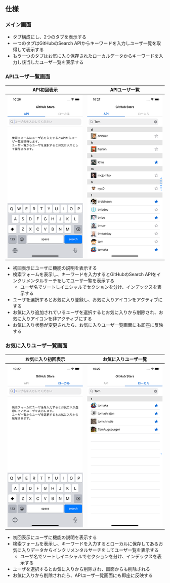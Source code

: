 ## 仕様

### メイン画面

* タブ構成にし、2つのタブを表示する
 * 一つのタブはGitHubのSearch APIからキーワードを入力しユーザ一覧を取得して表示する
 * もう一つのタブはお気に入り保存されたローカルデータからキーワードを入力し該当したユーザ一覧を表示する

### APIユーザ一覧画面

|API初回表示|APIユーザ一覧|
|:-:|:-:|
|![API-initial](https://github.com/matsuda/MyBridgeSample/blob/master/Documentation/Images/1.API-initial.png?raw=true "API初回表示")|![API-user-list](https://github.com/matsuda/MyBridgeSample/blob/master/Documentation/Images/2.API-user-list.png?raw=true "APIユーザ一覧")|

* 初回表示にユーザに機能の説明を表示する
* 検索フォームを表示し、キーワードを入力するとGitHubのSearch APIをインクリメンタルサーチをしてユーザ一覧を表示する
	* ユーザ名でソートしイニシャルでセクションを分け、インデックスを表示する
* ユーザを選択するとお気に入り登録し、お気に入りアイコンをアクティブにする
* お気に入り追加されているユーザを選択するとお気に入りから削除され、お気に入りアイコンを非アクティブにする
* お気に入り状態が変更されたら、お気に入りユーザ一覧画面にも即座に反映する

### お気に入りユーザ一覧画面

|お気に入り初回表示|お気に入りユーザ一覧|
|:-:|:-:|
|![Local-initial](https://github.com/matsuda/MyBridgeSample/blob/master/Documentation/Images/3.Local-initial.png?raw=true "お気に入り初回表示")|![Locla-user-list](https://github.com/matsuda/MyBridgeSample/blob/master/Documentation/Images/4.Locla-user-list.png?raw=true "お気に入りユーザ一覧")|

* 初回表示にユーザに機能の説明を表示する
* 検索フォームを表示し、キーワードを入力するとローカルに保存してあるお気に入りデータからインクリメンタルサーチをしてユーザ一覧を表示する
	* ユーザ名でソートしイニシャルでセクションを分け、インデックスを表示する
* ユーザを選択するとお気に入りから削除され、画面からも削除される
* お気に入りから削除されたら、APIユーザ一覧画面にも即座に反映する
